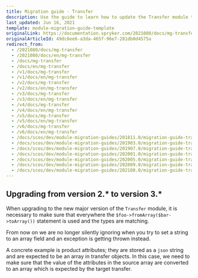 ```yaml
---
title: Migration guide - Transfer
description: Use the guide to learn how to update the Transfer module to a newer version.
last_updated: Jun 16, 2021
template: module-migration-guide-template
originalLink: https://documentation.spryker.com/2021080/docs/mg-transfer
originalArticleId: 49dc6ee6-a3da-465f-96e7-281db0d4575a
redirect_from:
  - /2021080/docs/mg-transfer
  - /2021080/docs/en/mg-transfer
  - /docs/mg-transfer
  - /docs/en/mg-transfer
  - /v1/docs/mg-transfer
  - /v1/docs/en/mg-transfer
  - /v2/docs/mg-transfer
  - /v2/docs/en/mg-transfer
  - /v3/docs/mg-transfer
  - /v3/docs/en/mg-transfer
  - /v4/docs/mg-transfer
  - /v4/docs/en/mg-transfer
  - /v5/docs/mg-transfer
  - /v5/docs/en/mg-transfer
  - /v6/docs/mg-transfer
  - /v6/docs/en/mg-transfer
  - /docs/scos/dev/module-migration-guides/201811.0/migration-guide-transfer.html
  - /docs/scos/dev/module-migration-guides/201903.0/migration-guide-transfer.html
  - /docs/scos/dev/module-migration-guides/201907.0/migration-guide-transfer.html
  - /docs/scos/dev/module-migration-guides/202001.0/migration-guide-transfer.html
  - /docs/scos/dev/module-migration-guides/202005.0/migration-guide-transfer.html
  - /docs/scos/dev/module-migration-guides/202009.0/migration-guide-transfer.html
  - /docs/scos/dev/module-migration-guides/202108.0/migration-guide-transfer.html
---
```


## Upgrading from version 2.* to version 3.*

When upgrading to the new major version of the `Transfer` module, it is necessary to make sure that everywhere the `$foo->fromArray($bar->toArray())` statement is used and the types are matching.

From now on we are no longer silently ignoring when you try to set a string to an array field and an exception is getting thrown instead.

A concrete example is product attributes; they are stored as a `json` string and are expected to be an array in transfer objects. In this case, we need to make sure that the value of the attributes in the source array are converted to an array which is expected by the target transfer.
